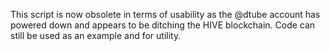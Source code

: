 This script is now obsolete in terms of usability as the @dtube account has powered down and appears to be ditching the HIVE blockchain.
Code can still be used as an example and for utility.
